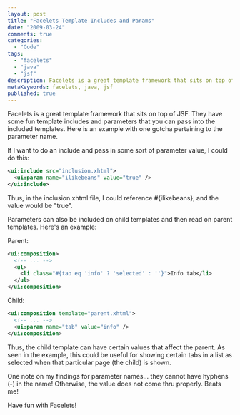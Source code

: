 ```yaml
---
layout: post
title: "Facelets Template Includes and Params"
date: "2009-03-24"
comments: true
categories:
  - "Code"
tags:
  - "facelets"
  - "java"
  - "jsf"
description: Facelets is a great template framework that sits on top of JSF.  They have some fun template includes and parameters that you can pass into the included tem
metaKeywords: facelets, java, jsf
published: true
---
```


Facelets is a great template framework that sits on top of JSF.  They have some fun template includes and parameters that you can pass into the included templates.  Here is an example with one gotcha pertaining to the parameter name.

<!--more-->

If I want to do an include and pass in some sort of parameter value, I could do this:

```xml
<ui:include src="inclusion.xhtml">
  <ui:param name="ilikebeans" value="true" />
</ui:include>
```


Thus, in the inclusion.xhtml file, I could reference #{ilikebeans}, and the value would be "true".

Parameters can also be included on child templates and then read on parent templates.  Here's an example:

Parent:

```xml
<ui:composition>
  <!-- ... -->
  <ul>
    <li class="#{tab eq 'info' ? 'selected' : ''}">Info tab</li>
  </ul>
</ui:composition>
```

Child:

```xml
<ui:composition template="parent.xhtml">
  <!-- ... -->
  <ui:param name="tab" value="info" />
</ui:composition>
```

Thus, the child template can have certain values that affect the parent.  As seen in the example, this could be useful for showing certain tabs in a list as selected when that particular page (the child) is shown.

One note on my findings for parameter names...  they cannot have hyphens (-) in the name!  Otherwise, the value does not come thru properly.  Beats me!

Have fun with Facelets!

  

